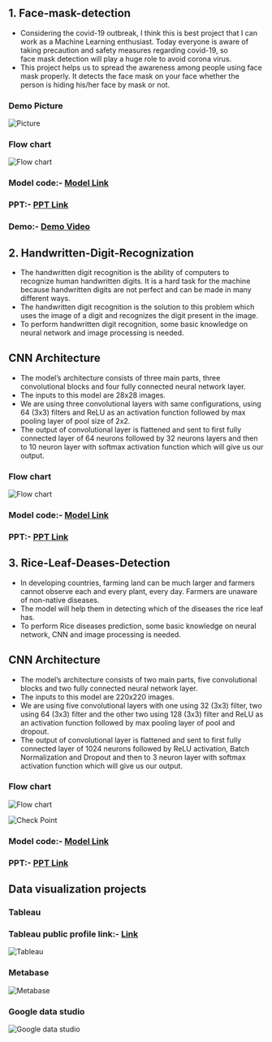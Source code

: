 ## 1. Face-mask-detection

- Considering the covid-19 outbreak, I think this is best project that I can work as a Machine Learning enthusiast. Today everyone is aware of taking precaution and safety measures regarding covid-19, so face mask detection will play a huge role to avoid corona virus. 
- This project helps us to spread the awareness among people using face mask properly. It detects the face mask on your face whether the person is hiding his/her face by mask or not.

### Demo Picture
![Picture](https://github.com/ayush10mehta/Face-mask-detection/blob/main/photos/Screenshot%202021-05-08%20at%207.34.55%20PM.png?raw=true)

### Flow chart
![Flow chart](https://github.com/ayush10mehta/Face-mask-detection/blob/main/Screenshot%202021-05-09%20at%209.25.06%20AM.png?raw=true)

### Model code:- [Model Link](https://github.com/ayush10mehta/Face-mask-detection/blob/main/Model%20.ipynb)

### PPT:- [PPT Link](https://github.com/ayush10mehta/Face-mask-detection/blob/main/Mask%20Detection%20ptt.pptx)

### Demo:- [Demo Video](https://github.com/ayush10mehta/Face-mask-detection/blob/main/Screen%20Recording%202021-05-09%20at%2010.50.07%20AM.mov)


## 2. Handwritten-Digit-Recognization

- The handwritten digit recognition is the ability of computers to recognize human handwritten digits. It is a hard task for the machine because handwritten digits are not perfect and can be made in many different ways.
- The handwritten digit recognition is the solution to this problem which uses the image of a digit and recognizes the digit present in the image.
- To perform handwritten digit recognition, some basic knowledge on neural network and image processing is needed.

## CNN Architecture 
- The model’s architecture consists of three main parts, three convolutional blocks and four fully connected neural network layer.
- The inputs to this model are 28x28 images.
- We are using three convolutional layers with same configurations, using 64 (3x3) filters and ReLU as an activation function followed by max pooling layer of pool size of 2x2.
- The output of convolutional layer is flattened and sent to first fully connected layer of 64 neurons followed by 32 neurons layers and then to 10 neuron layer with softmax activation function which will give us our output.

### Flow chart
![Flow chart](https://github.com/ayush10mehta/Handwritten-Digit-Recognization/blob/main/final_flowdiagram.jpg?raw=true)

### Model code:- [Model Link](https://github.com/ayush10mehta/Handwritten-Digit-Recognization/blob/main/Hand%20written%20final.ipynb)

### PPT:- [PPT Link](https://github.com/ayush10mehta/Handwritten-Digit-Recognization/blob/main/Handwrritenpresentation1.pptx)


## 3. Rice-Leaf-Deases-Detection

- In developing countries, farming land can be much larger and farmers cannot observe each and every plant, every day. Farmers are unaware of non-native diseases. 
- The model will help them in detecting which of the diseases the rice leaf has. 
- To perform Rice diseases prediction, some basic knowledge on neural network, CNN and image processing is needed.


## CNN Architecture 
- The model’s architecture consists of two main parts, five convolutional blocks and two fully connected neural network layer.
- The inputs to this model are 220x220 images.
- We are using five convolutional layers with one using 32 (3x3) filter, two using 64 (3x3) filter and the other two using 128 (3x3) filter and ReLU as an activation function followed by max pooling layer of pool and dropout.
- The output of convolutional layer is flattened and sent to first fully connected layer of 1024 neurons followed by ReLU activation, Batch Normalization and Dropout and then to 3 neuron layer with softmax activation function which will give us our output.

### Flow chart
![Flow chart](https://github.com/ayush10mehta/Handwritten-Digit-Recognization/blob/main/final_flowdiagram.jpg?raw=true)

![Check Point](https://github.com/ayush10mehta/Rice-Leaf-Deases-Detection/blob/main/Screenshot%202021-05-12%20at%201.47.42%20PM.png?raw=true)

### Model code:- [Model Link](https://github.com/ayush10mehta/Rice-Leaf-Deases-Detection/blob/main/Final_Model.ipynb)

### PPT:- [PPT Link](https://github.com/ayush10mehta/Rice-Leaf-Deases-Detection/blob/main/Rice_Leaf.pptx)


## Data visualization projects

### Tableau

### Tableau public profile link:- [Link](https://public.tableau.com/profile/ayush.mehta#!/)

![Tableau](https://github.com/ayush10mehta/Projects/blob/main/Data%20visualization/Tableau.png?raw=true)

### Metabase
![Metabase](https://github.com/ayush10mehta/Projects/blob/main/Data%20visualization/Metabase.png?raw=true)

### Google data studio
![Google data studio](https://github.com/ayush10mehta/Projects/blob/main/Data%20visualization/Google.png?raw=true)



